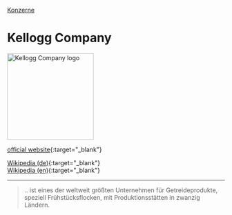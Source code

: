 [Konzerne](../konzerne.html)   

# Kellogg Company

<img src="https://upload.wikimedia.org/wikipedia/commons/0/0a/Kellogg%27s-Logo.svg" height="200" alt="Kellogg Company logo">

[official website](https://www.kelloggcompany.com/){:target="_blank"}   

[Wikipedia (de)](https://de.wikipedia.org/wiki/Kellogg_Company){:target="_blank"}   
[Wikipedia (en)](https://en.wikipedia.org/wiki/Kellogg%27s){:target="_blank"}   

---

> .. ist eines der weltweit größten Unternehmen für Getreideprodukte, speziell Frühstücksflocken, mit Produktionsstätten in zwanzig Ländern.
